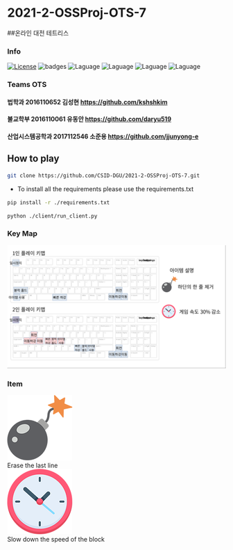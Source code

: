 # 2021-2-OSSProj-OTS-7
##온라인 대전 테트리스
### Info
[![License](https://img.shields.io/badge/license-MIT-green.svg)](https://www.olis.or.kr/license/Detailselect.do?lId=1006)
![badges](https://img.shields.io/badge/OS-ubuntu,MacOs-red)
![Laguage](https://img.shields.io/badge/python-3.9.7-blue.svg)
![Laguage](https://img.shields.io/badge/node.js-14.17.5-orange)
![Laguage](https://img.shields.io/badge/websocket--client-1.2.1-yellow)
![Laguage](https://img.shields.io/badge/pygame-2.0.1-lightgreen.svg)


### Teams OTS
#### 법학과 2016110652 김성현 https://github.com/kshshkim
#### 불교학부 2016110061 유동안 https://github.com/daryu519
#### 산업시스템공학과 2017112546 소준용 https://github.com/jjunyong-e



## How to play
 

```bash
git clone https://github.com/CSID-DGU/2021-2-OSSProj-OTS-7.git
```
- To install all the requirements please use the requirements.txt
```bash
pip install -r ./requirements.txt
```
```bash
python ./client/run_client.py  
```

### Key Map
![](client/assets/img/help.png)

### Item
![](client/assets/img/bomb.png) 
<br>
Erase the last line
<br>
![](client/assets/img/clock.png)
<br>
Slow down the speed of the block
</br>
